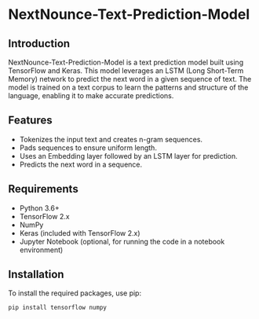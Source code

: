 # NextNounce-Text-Prediction-Model

## Introduction
NextNounce-Text-Prediction-Model is a text prediction model built using TensorFlow and Keras. This model leverages an LSTM (Long Short-Term Memory) network to predict the next word in a given sequence of text. The model is trained on a text corpus to learn the patterns and structure of the language, enabling it to make accurate predictions.

## Features
- Tokenizes the input text and creates n-gram sequences.
- Pads sequences to ensure uniform length.
- Uses an Embedding layer followed by an LSTM layer for prediction.
- Predicts the next word in a sequence.

## Requirements
- Python 3.6+
- TensorFlow 2.x
- NumPy
- Keras (included with TensorFlow 2.x)
- Jupyter Notebook (optional, for running the code in a notebook environment)

## Installation
To install the required packages, use pip:
```bash
pip install tensorflow numpy

